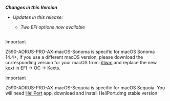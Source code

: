 _**Changes in this Version**_

- _Updates in this release:_    

  - _Two EFI options now available_
##

> [!IMPORTANT]
>Z590-AORUS-PRO-AX-macOS-Sonoma is specific for macOS Sonoma 14.4+, if you use a different macOS version, please download the corresponding version for your macOS from: [itlwm](https://github.com/OpenIntelWireless/itlwm/releases) and replace the new kext in EFI -> OC -> Kexts. 

> [!IMPORTANT]
>Z590-AORUS-PRO-AX-macOS-Sequoia is specific for macOS Sequoia. You will need [HeliPort](https://github.com/OpenIntelWireless/HeliPort/releases) app, download and install HeliPort.dmg stable version